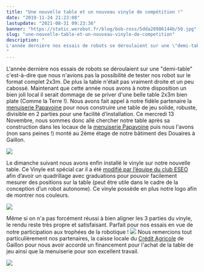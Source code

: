 ```yaml
---
title: "Une nouvelle table et un nouveau vinyle de compétition !"
date: "2019-11-24 21:23:08"
lastupdate: "2021-08-31 09:23:36"
banner: "https://static.werobot.fr/blog/bob-ross/5dda28986144b/50.jpg"
slug: "une-nouvelle-table-et-un-nouveau-vinyle-de-competition"
description: " 
L'année dernière nos essais de robots se déroulaient sur une \"demi-table\" c'est-à-dire que nous n'avions pas la possibilité de tester nos robot
"
---
```

L'année dernière nos essais de robots se déroulaient sur une "demi-table" c'est-à-dire que nous n'avions pas la possibilité de tester nos robot sur le format complet 2x3m. De plus la table n'était pas vraiment droite et un peu cabossé. Maintenant que cette année nous avons à notre disposition un bien joli local il serait dommage de se priver d'une belle table 2x3m bien plate (Comme la Terre !). Nous avons fait appel à notre fidèle partenaire la [menuiserie Papavoine](https://www.papavoine-menuiserie.com/) pour nous construire une table de jeu solide, robuste, divisible en 2 parties pour une facilité d’installation. 
Ce mercredi 13 Novembre, nous sommes donc allé chercher notre table après sa construction dans les locaux de la [menuiserie Papavoine](https://www.papavoine-menuiserie.com/) puis nous l'avons (non sans peines !) monté au 2ème étage de notre bâtiment des Douaires à Gaillon.

![](https://static.werobot.fr/blog/bob-ross/5dda2832e7800/original.jpg)

Le dimanche suivant nous avons enfin installé le vinyle sur notre nouvelle table. Ce Vinyle est spécial car il a été [modifié par l’équipe du club ESEO](https://twitter.com/ESEORobot/status/1186720300626579459) afin d’avoir un quadrillage avec graduations pour pouvoir facilement mesurer des positions sur la table (peut être utile dans le cadre de la conception d’un robot autonome). Ce vinyle possède en plus notre logo afin de montrer nos couleurs.

![](https://static.werobot.fr/blog/bob-ross/5dda292567eaf/original.jpg)

Même si on n'a pas forcément réussi à bien aligner les 3 parties du vinyle, le rendu reste très propre et satisfaisant. Parfait pour nos essais en vue de notre participation aux trophées de la robotique !
![](https://s2.qwant.com/thumbr/0x380/c/1/af6517f6af5a40653c198ef38d94940444ee833fc002a43463393260dd3600/1200px-Cr%C3%A9dit_Agricole.svg.png?u=https%3A%2F%2Fupload.wikimedia.org%2Fwikipedia%2Fen%2Fthumb%2Fa%2Fa6%2FCr%25C3%25A9dit_Agricole.svg%2F1200px-Cr%25C3%25A9dit_Agricole.svg.png&q=0&b=1&p=0&a=1)
Nous remercions tout particulièrement nos partenaires, la caisse locale du <a href="https://credit-agricole.fr/particulier/agence/normandie-seine/gaillon-2371.html">Crédit Agricole</a> de Gaillon pour nous avoir accordé un financement pour l'achat de la table de jeu ainsi que la menuiserie pour son excellent travail.

![](https://static.werobot.fr/blog/bob-ross/5ddaf64c45d25/original.jpg)
    